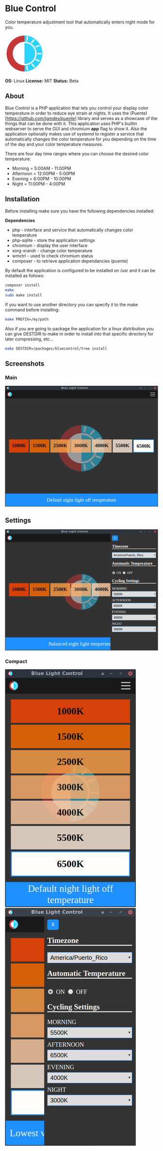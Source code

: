 # Blue Control

Color temperature adjustment tool that automatically enters night mode for
you.

![BlueColor Logo](https://raw.githubusercontent.com/jgmdev/bluecontrol/master/images/icon.png)

**OS:** Linux
**License:** MIT
**Status:** Beta

## About
Blue Control is a PHP application that lets you control your display 
color temperature in order to reduce eye strain at nights. It uses the
(Puente)[https://github.com/jgmdev/puente] library and serves as a showcase
of the things that can be done with it. This application uses PHP's builtin
webserver to serve the GUI and chromium **app** flag to show it. Also the
application optionally makes use of systemd to register a service that 
automatically changes the color temperature for you depending on the time
of the day and your color temperature measures.

There are four day time ranges where you can choose the desired color temperature:

* Morning = 5:00AM - 11:00PM
* Afternoon = 12:00PM - 5:00PM
* Evening = 6:00PM - 10:00PM
* Night = 11:00PM - 4:00PM

## Installation

Before installing make sure you have the following dependencies installed:

**Dependencies**

* php - interface and service that automatically changes color temperature
* php-sqlite - store the applicaiton settings
* chromium - display the user interface
* xorg-xrandr - change color temperature
* wmctrl - used to check chromium status
* composer - to retrieve application dependancies (puente)

By default the application is configured to be installed on /usr and it can
be installed as follows:

```sh
composer install
make
sudo make install
```

If you want to use another directory you can specify it to the make command
before installing:

```sh
make PREFIX=/my/path
```

Also if you are going to package the application for a linux distribution
you can give DESTDIR to make in order to install into that specific directory
for later compressing, etc...

```sh
make DESTDIR=/packages/bluecontrol/tree install
```

## Screenshots

### Main
![day](https://raw.githubusercontent.com/jgmdev/bluecontrol/master/screenshots/day.png)

## Settings
![settings](https://raw.githubusercontent.com/jgmdev/bluecontrol/master/screenshots/settings.png)

### Compact
![compact](https://raw.githubusercontent.com/jgmdev/bluecontrol/master/screenshots/compact.png)
![compact settings](https://raw.githubusercontent.com/jgmdev/bluecontrol/master/screenshots/compact-settings.png)